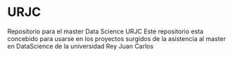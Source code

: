 # URJC
Repositorio para el master Data Science URJC
Este repositorio esta concebido para usarse en los proyectos surgidos de la asistencia al master en DataScience de la universidad Rey Juan Carlos
